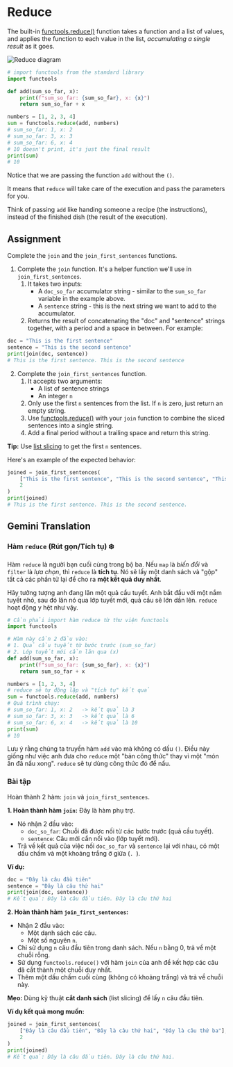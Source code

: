 # Reduce

The built-in [functools.reduce()](https://docs.python.org/3/library/functools.html#functools.reduce) function takes a function and a list of values, and applies the function to each value in the list, *accumulating a single result* as it goes.

![Reduce diagram](https://storage.googleapis.com/qvault-webapp-dynamic-assets/course_assets/YU2hRLU-733x628.png)

```python
# import functools from the standard library
import functools

def add(sum_so_far, x):
    print(f"sum_so_far: {sum_so_far}, x: {x}")
    return sum_so_far + x

numbers = [1, 2, 3, 4]
sum = functools.reduce(add, numbers)
# sum_so_far: 1, x: 2
# sum_so_far: 3, x: 3
# sum_so_far: 6, x: 4
# 10 doesn't print, it's just the final result
print(sum)
# 10
```

Notice that we are passing the function `add` without the `()`.

It means that `reduce` will take care of the execution and pass the parameters for you.

Think of passing `add` like handing someone a recipe (the instructions), instead
of the finished dish (the result of the execution).

## Assignment

Complete the `join` and the `join_first_sentences` functions.

1. Complete the `join` function. It's a helper function we'll use in `join_first_sentences`.
   1. It takes two inputs:
      - A `doc_so_far` accumulator string - similar to the `sum_so_far` variable in the example above.
      - A `sentence` string - this is the next string we want to add to the accumulator.
   2. Returns the result of concatenating the "doc" and "sentence" strings together, with a period and a space in between. For example:

```python
doc = "This is the first sentence"
sentence = "This is the second sentence"
print(join(doc, sentence))
# This is the first sentence. This is the second sentence
```

2. Complete the `join_first_sentences` function.
   1. It accepts two arguments:
      - A list of sentence strings
      - An integer `n`
   2. Only use the first `n` sentences from the list. If `n` is zero, just return an empty string.
   3. Use [functools.reduce()](https://docs.python.org/3/library/functools.html#functools.reduce) with your `join` function to combine the sliced sentences into a single string.
   4. Add a final period without a trailing space and return this string.

**Tip:** Use [list slicing](https://docs.python.org/3/library/stdtypes.html#common-sequence-operations) to get the first `n` sentences.

Here's an example of the expected behavior:

```python
joined = join_first_sentences(
    ["This is the first sentence", "This is the second sentence", "This is the third sentence"],
    2
)
print(joined)
# This is the first sentence. This is the second sentence.
```

## Gemini Translation

### Hàm `reduce` (Rút gọn/Tích tụ) ❄️

Hàm `reduce` là người bạn cuối cùng trong bộ ba. Nếu `map` là *biến đổi* và `filter` là *lựa chọn*, thì `reduce` là **tích tụ**. Nó sẽ lấy một danh sách và "gộp" tất cả các phần tử lại để cho ra **một kết quả duy nhất**.

Hãy tưởng tượng anh đang lăn một quả cầu tuyết. Anh bắt đầu với một nắm tuyết nhỏ, sau đó lăn nó qua lớp tuyết mới, quả cầu sẽ lớn dần lên. `reduce` hoạt động y hệt như vậy.

```python
# Cần phải import hàm reduce từ thư viện functools
import functools

# Hàm này cần 2 đầu vào:
# 1. Quả cầu tuyết từ bước trước (sum_so_far)
# 2. Lớp tuyết mới cần lăn qua (x)
def add(sum_so_far, x):
    print(f"sum_so_far: {sum_so_far}, x: {x}")
    return sum_so_far + x

numbers = [1, 2, 3, 4]
# reduce sẽ tự động lặp và "tích tụ" kết quả
sum = functools.reduce(add, numbers)
# Quá trình chạy:
# sum_so_far: 1, x: 2   -> kết quả là 3
# sum_so_far: 3, x: 3   -> kết quả là 6
# sum_so_far: 6, x: 4   -> kết quả là 10
print(sum)
# 10
```

Lưu ý rằng chúng ta truyền hàm `add` vào mà không có dấu `()`. Điều này giống như việc anh đưa cho `reduce` một "bản công thức" thay vì một "món ăn đã nấu xong". `reduce` sẽ tự dùng công thức đó để nấu.

### Bài tập

Hoàn thành 2 hàm: `join` và `join_first_sentences`.

**1. Hoàn thành hàm `join`:** Đây là hàm phụ trợ.

  * Nó nhận 2 đầu vào:
      * `doc_so_far`: Chuỗi đã được nối từ các bước trước (quả cầu tuyết).
      * `sentence`: Câu mới cần nối vào (lớp tuyết mới).
  * Trả về kết quả của việc nối `doc_so_far` và `sentence` lại với nhau, có một dấu chấm và một khoảng trắng ở giữa (`. `).

**Ví dụ:**

```python
doc = "Đây là câu đầu tiên"
sentence = "Đây là câu thứ hai"
print(join(doc, sentence))
# Kết quả: Đây là câu đầu tiên. Đây là câu thứ hai
```

**2. Hoàn thành hàm `join_first_sentences`:**

  * Nhận 2 đầu vào:
      * Một danh sách các câu.
      * Một số nguyên `n`.
  * Chỉ sử dụng `n` câu đầu tiên trong danh sách. Nếu `n` bằng 0, trả về một chuỗi rỗng.
  * Sử dụng `functools.reduce()` với hàm `join` của anh để kết hợp các câu đã cắt thành một chuỗi duy nhất.
  * Thêm một dấu chấm cuối cùng (không có khoảng trắng) và trả về chuỗi này.

**Mẹo:** Dùng kỹ thuật **cắt danh sách** (list slicing) để lấy `n` câu đầu tiên.

**Ví dụ kết quả mong muốn:**

```python
joined = join_first_sentences(
    ["Đây là câu đầu tiên", "Đây là câu thứ hai", "Đây là câu thứ ba"],
    2
)
print(joined)
# Kết quả: Đây là câu đầu tiên. Đây là câu thứ hai.
```